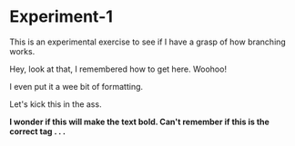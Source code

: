 # Experiment-1
<p>This is an experimental exercise to see if I have a grasp of how branching works. </p>
<p>Hey, look at that, I remembered how to get here. Woohoo!</p>
<p>I even put it a wee bit of formatting.</p>
<p>Let's kick this in the ass.</p>
<p></p>
<p><b>I wonder if this will make the text bold. Can't remember if this is the correct tag . . .</b></p>
